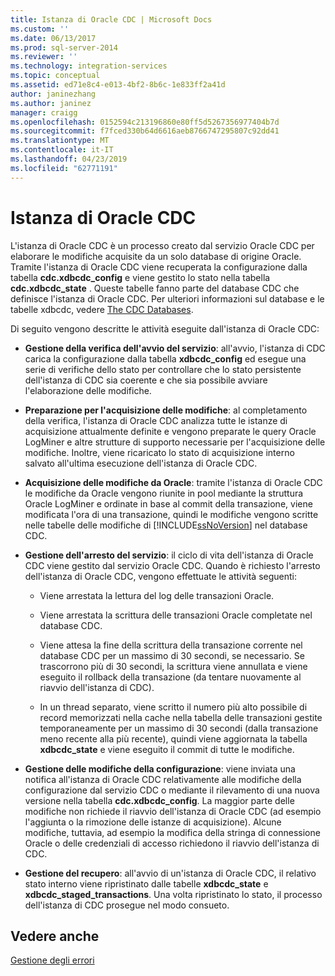```yaml
---
title: Istanza di Oracle CDC | Microsoft Docs
ms.custom: ''
ms.date: 06/13/2017
ms.prod: sql-server-2014
ms.reviewer: ''
ms.technology: integration-services
ms.topic: conceptual
ms.assetid: ed71e8c4-e013-4bf2-8b6c-1e833ff2a41d
author: janinezhang
ms.author: janinez
manager: craigg
ms.openlocfilehash: 0152594c213196860e80ff5d5267356977404b7d
ms.sourcegitcommit: f7fced330b64d6616aeb8766747295807c92dd41
ms.translationtype: MT
ms.contentlocale: it-IT
ms.lasthandoff: 04/23/2019
ms.locfileid: "62771191"
---
```

# <a name="the-oracle-cdc-instance"></a>Istanza di Oracle CDC
  L'istanza di Oracle CDC è un processo creato dal servizio Oracle CDC per elaborare le modifiche acquisite da un solo database di origine Oracle. Tramite l'istanza di Oracle CDC viene recuperata la configurazione dalla tabella **cdc.xdbcdc_config** e viene gestito lo stato nella tabella **cdc.xdbcdc_state** . Queste tabelle fanno parte del database CDC che definisce l'istanza di Oracle CDC. Per ulteriori informazioni sul database e le tabelle xdbcdc, vedere [The CDC Databases](the-oracle-cdc-service.md).  
  
 Di seguito vengono descritte le attività eseguite dall'istanza di Oracle CDC:  
  
-   **Gestione della verifica dell'avvio del servizio**: all'avvio, l'istanza di CDC carica la configurazione dalla tabella **xdbcdc_config** ed esegue una serie di verifiche dello stato per controllare che lo stato persistente dell'istanza di CDC sia coerente e che sia possibile avviare l'elaborazione delle modifiche.  
  
-   **Preparazione per l'acquisizione delle modifiche**: al completamento della verifica, l'istanza di Oracle CDC analizza tutte le istanze di acquisizione attualmente definite e vengono preparate le query Oracle LogMiner e altre strutture di supporto necessarie per l'acquisizione delle modifiche. Inoltre, viene ricaricato lo stato di acquisizione interno salvato all'ultima esecuzione dell'istanza di Oracle CDC.  
  
-   **Acquisizione delle modifiche da Oracle**: tramite l'istanza di Oracle CDC le modifiche da Oracle vengono riunite in pool mediante la struttura Oracle LogMiner e ordinate in base al commit della transazione, viene modificata l'ora di una transazione, quindi le modifiche vengono scritte nelle tabelle delle modifiche di [!INCLUDE[ssNoVersion](../../includes/ssnoversion-md.md)] nel database CDC.  
  
-   **Gestione dell'arresto del servizio**: il ciclo di vita dell'istanza di Oracle CDC viene gestito dal servizio Oracle CDC. Quando è richiesto l'arresto dell'istanza di Oracle CDC, vengono effettuate le attività seguenti:  
  
    -   Viene arrestata la lettura del log delle transazioni Oracle.  
  
    -   Viene arrestata la scrittura delle transazioni Oracle completate nel database CDC.  
  
    -   Viene attesa la fine della scrittura della transazione corrente nel database CDC per un massimo di 30 secondi, se necessario. Se trascorrono più di 30 secondi, la scrittura viene annullata e viene eseguito il rollback della transazione (da tentare nuovamente al riavvio dell'istanza di CDC).  
  
    -   In un thread separato, viene scritto il numero più alto possibile di record memorizzati nella cache nella tabella delle transazioni gestite temporaneamente per un massimo di 30 secondi (dalla transazione meno recente alla più recente), quindi viene aggiornata la tabella **xdbcdc_state** e viene eseguito il commit di tutte le modifiche.  
  
-   **Gestione delle modifiche della configurazione**: viene inviata una notifica all'istanza di Oracle CDC relativamente alle modifiche della configurazione dal servizio CDC o mediante il rilevamento di una nuova versione nella tabella **cdc.xdbcdc_config**. La maggior parte delle modifiche non richiede il riavvio dell'istanza di Oracle CDC (ad esempio l'aggiunta o la rimozione delle istanze di acquisizione). Alcune modifiche, tuttavia, ad esempio la modifica della stringa di connessione Oracle o delle credenziali di accesso richiedono il riavvio dell'istanza di CDC.  
  
-   **Gestione del recupero**: all'avvio di un'istanza di Oracle CDC, il relativo stato interno viene ripristinato dalle tabelle **xdbcdc_state** e **xdbcdc_staged_transactions**. Una volta ripristinato lo stato, il processo dell'istanza di CDC prosegue nel modo consueto.  
  
## <a name="see-also"></a>Vedere anche  
 [Gestione degli errori](error-handling.md)  
  
  
